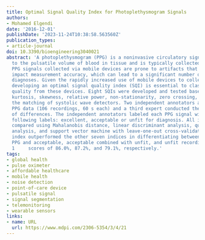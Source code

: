 ```yaml
---
title: Optimal Signal Quality Index for Photoplethysmogram Signals
authors:
- Mohamed Elgendi
date: '2016-12-01'
publishDate: '2023-11-24T10:38:58.563560Z'
publication_types:
- article-journal
doi: 10.3390/bioengineering3040021
abstract: 'A photoplethysmogram (PPG) is a noninvasive circulatory signal related
  to the pulsatile volume of blood in tissue and is typically collected by pulse oximeters.
  PPG signals collected via mobile devices are prone to artifacts that negatively
  impact measurement accuracy, which can lead to a significant number of misleading
  diagnoses. Given the rapidly increased use of mobile devices to collect PPG signals,
  developing an optimal signal quality index (SQI) is essential to classify the signal
  quality from these devices. Eight SQIs were developed and tested based on: perfusion,
  kurtosis, skewness, relative power, non-stationarity, zero crossing, entropy, and
  the matching of systolic wave detectors. Two independent annotators annotated all
  PPG data (106 recordings, 60 s each) and a third expert conducted the adjudication
  of differences. The independent annotators labeled each PPG signal with one of the
  following labels: excellent, acceptable or unfit for diagnosis. All indices were
  compared using Mahalanobis distance, linear discriminant analysis, quadratic discriminant
  analysis, and support vector machine with leave-one-out cross-validation. The skewness
  index outperformed the other seven indices in differentiating between excellent
  PPG and acceptable, acceptable combined with unfit, and unfit recordings, with overall     F
  1     scores of 86.0%, 87.2%, and 79.1%, respectively.'
tags:
- global health
- pulse oximeter
- affordable healthcare
- mobile health
- noise detection
- point-of-care device
- pulsatile signal
- signal segmentation
- telemonitoring
- wearable sensors
links:
- name: URL
  url: https://www.mdpi.com/2306-5354/3/4/21
---
```

